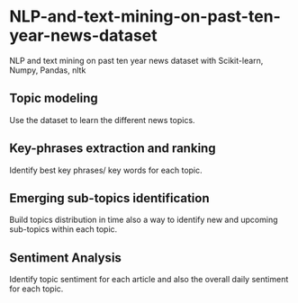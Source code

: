 # NLP-and-text-mining-on-past-ten-year-news-dataset
NLP and text mining on past ten year news dataset with Scikit-learn, Numpy, Pandas, nltk

## Topic modeling
Use the dataset to learn the different news topics.

## Key-phrases extraction and ranking
Identify best key phrases/ key words for each topic.

## Emerging sub-topics identification
Build topics distribution in time also a way to identify new and upcoming sub-topics within each topic.

## Sentiment Analysis
Identify topic sentiment for each article and also the overall daily sentiment for each topic.
